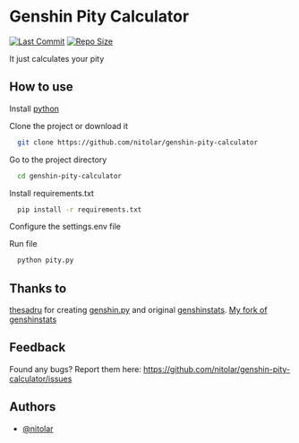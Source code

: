 # Genshin Pity Calculator
[![Last Commit](https://img.shields.io/github/last-commit/nitolar/genshin-pity-calculator)](https://github.com/nitolar/genshin-pity-calculator/commits/master)
[![Repo Size](https://img.shields.io/github/repo-size/nitolar/genshin-pity-calculator)](https://github.com/nitolar/genshin-pity-calculator/graphs/code-frequency)

It just calculates your pity
## How to use

Install [python](https://www.python.org)

Clone the project or download it

```bash
  git clone https://github.com/nitolar/genshin-pity-calculator
```

Go to the project directory

```bash
  cd genshin-pity-calculator
```

Install requirements.txt

```bash
  pip install -r requirements.txt
```

Configure the settings.env file

Run file

```bash
  python pity.py
```

## Thanks to

[thesadru](https://github.com/thesadru) for creating [genshin.py](https://github.com/thesadru/genshin.py) and original [genshinstats](https://github.com/thesadru/genshinstats). [My fork of genshinstats](https://github.com/nitolar/genshinstats)


## Feedback

Found any bugs? Report them here: https://github.com/nitolar/genshin-pity-calculator/issues


## Authors

- [@nitolar](https://www.github.com/nitolar)

